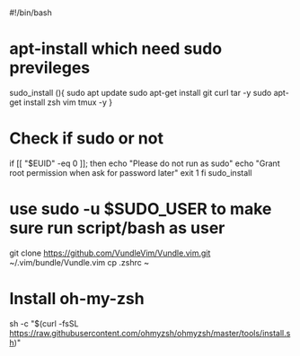 # 
#!/bin/bash
# apt-install which need sudo previleges
sudo_install (){
	sudo apt update
	sudo apt-get install git curl tar -y
	sudo apt-get install zsh vim tmux -y
}

# Check if sudo or not
if [[ "$EUID" -eq 0 ]]; then
	echo "Please do not run as sudo"
	echo "Grant root permission when ask for password later"
	exit 1
fi
sudo_install

# use sudo -u $SUDO_USER to make sure run script/bash as user
git clone https://github.com/VundleVim/Vundle.vim.git ~/.vim/bundle/Vundle.vim
cp .zshrc ~

# Install oh-my-zsh
sh -c "$(curl -fsSL https://raw.githubusercontent.com/ohmyzsh/ohmyzsh/master/tools/install.sh)"